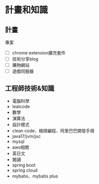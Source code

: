 # 計畫和知識

## 計畫
專案
- [ ] chrome extension擴充套件
- [ ] 技術分享blog
- [ ] 購物網站
- [ ] 遊戲伺服器

## 工程師技術&知識
- 電腦科學
- leatcode
- 數學
- 演算法
- 設計模式
- clean code、極限編程、阿里巴巴開發手冊
- java17/jvm/juc
- mysql
- aws相關
- 英日文 
- 閱讀
- spring boot
- spring cloud
- mybatis、mybatis plus
